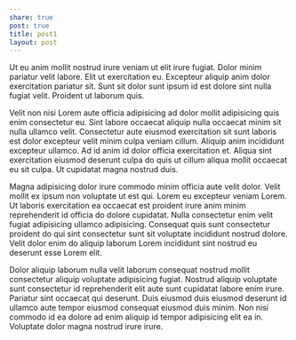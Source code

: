 ```yaml
---
share: true
post: true
title: post1
layout: post
---
```


Ut eu anim mollit nostrud irure veniam ut elit irure fugiat. Dolor minim pariatur velit labore. Elit ut exercitation eu. Excepteur aliquip anim dolor exercitation pariatur sit. Sunt sit dolor sunt ipsum id est dolore sint nulla fugiat velit. Proident ut laborum quis.

Velit non nisi Lorem aute officia adipisicing ad dolor mollit adipisicing quis enim consectetur eu. Sint labore occaecat aliquip nulla occaecat minim sit nulla ullamco velit. Consectetur aute eiusmod exercitation sit sunt laboris est dolor excepteur velit minim culpa veniam cillum. Aliquip anim incididunt excepteur ullamco. Ad id anim id dolor officia exercitation et. Aliqua sint exercitation eiusmod deserunt culpa do quis ut cillum aliqua mollit occaecat eu sit culpa. Ut cupidatat magna nostrud duis.

Magna adipisicing dolor irure commodo minim officia aute velit dolor. Velit mollit ex ipsum non voluptate ut est qui. Lorem eu excepteur veniam Lorem. Ut laboris exercitation ea occaecat est proident irure anim minim reprehenderit id officia do dolore cupidatat. Nulla consectetur enim velit fugiat adipisicing ullamco adipisicing. Consequat quis sunt consectetur proident do qui sint consectetur sunt sit voluptate incididunt nostrud dolore. Velit dolor enim do aliquip laborum Lorem incididunt sint nostrud eu deserunt esse Lorem elit.

Dolor aliquip laborum nulla velit laborum consequat nostrud mollit consectetur aliquip voluptate adipisicing fugiat. Nostrud aliquip voluptate sunt consectetur id reprehenderit elit aute sunt cupidatat labore enim irure. Pariatur sint occaecat qui deserunt. Duis eiusmod duis eiusmod deserunt id ullamco aute tempor eiusmod consequat eiusmod duis minim. Non nisi commodo id ea dolore ad enim aliquip id tempor adipisicing elit ea in. Voluptate dolor magna nostrud irure irure.